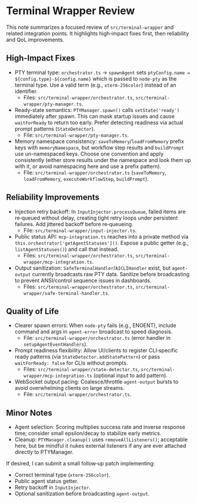 # Terminal Wrapper Review

This note summarizes a focused review of `src/terminal-wrapper` and related integration points. It highlights high‑impact fixes first, then reliability and QoL improvements.

## High-Impact Fixes
- PTY terminal type: `orchestrator.ts` → `spawnAgent` sets `ptyConfig.name = ${config.type}-${config.name}` which is passed to `node-pty` as the terminal type. Use a valid term (e.g., `xterm-256color`) instead of an identifier.
  - Files: `src/terminal-wrapper/orchestrator.ts`, `src/terminal-wrapper/pty-manager.ts`.
- Ready-state semantics: `PTYManager.spawn()` calls `setState('ready')` immediately after spawn. This can mask startup issues and cause `waitForReady` to return too early. Prefer detecting readiness via actual prompt patterns (`StateDetector`).
  - File: `src/terminal-wrapper/pty-manager.ts`.
- Memory namespace consistency: `saveToMemory`/`loadFromMemory` prefix keys with `memoryNamespace`, but workflow step results and `buildPrompt` use un-namespaced keys. Choose one convention and apply consistently (either store results under the namespace and look them up with it, or avoid namespacing here and use a prefix pattern).
  - File: `src/terminal-wrapper/orchestrator.ts` (`saveToMemory`, `loadFromMemory`, `executeWorkflowStep`, `buildPrompt`).

## Reliability Improvements
- Injection retry backoff: In `InputInjector.processQueue`, failed items are re‑queued without delay, creating tight retry loops under persistent failures. Add jittered backoff before re‑queueing.
  - File: `src/terminal-wrapper/input-injector.ts`.
- Public status API: `mcp-integration.ts` reaches into a private method via `this.orchestrator['getAgentStatuses']()`. Expose a public getter (e.g., `listAgentStatuses()`) and call that instead.
  - Files: `src/terminal-wrapper/orchestrator.ts`, `src/terminal-wrapper/mcp-integration.ts`.
- Output sanitization: `SafeTerminalHandler`/`AICLIHandler` exist, but `agent-output` currently broadcasts raw PTY data. Sanitize before broadcasting to prevent ANSI/control sequence issues in dashboards.
  - Files: `src/terminal-wrapper/orchestrator.ts`, `src/terminal-wrapper/safe-terminal-handler.ts`.

## Quality of Life
- Clearer spawn errors: When `node-pty` fails (e.g., ENOENT), include command and args in `agent-error` broadcast to speed diagnosis.
  - File: `src/terminal-wrapper/orchestrator.ts` (error handler in `setupAgentEventHandlers`).
- Prompt readiness flexibility: Allow UI/clients to register CLI‑specific ready patterns (via `StateDetector.addStatePattern`) or pass `waitForReady: false` for CLIs without prompts.
  - Files: `src/terminal-wrapper/state-detector.ts`, `src/terminal-wrapper/mcp-integration.ts` (optional input to add pattern).
- WebSocket output pacing: Coalesce/throttle `agent-output` bursts to avoid overwhelming clients on large streams.
  - File: `src/terminal-wrapper/orchestrator.ts`.

## Minor Notes
- Agent selection: Scoring multiplies success rate and inverse response time; consider small epsilon/decay to stabilize early metrics.
- Cleanup: `PTYManager.cleanup()` uses `removeAllListeners()`; acceptable here, but be mindful it nukes external listeners if any are ever attached directly to PTYManager.

If desired, I can submit a small follow‑up patch implementing:
- Correct terminal type (`xterm-256color`).
- Public agent status getter.
- Retry backoff in `InputInjector`.
- Optional sanitization before broadcasting `agent-output`.

